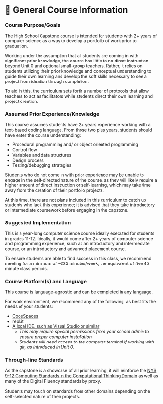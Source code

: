 # 🔮 General Course Information

### Course Purpose/Goals

The High School Capstone course is intended for students with 2+ years of computer science as a way to develop a portfolio of work prior to graduation.

Working under the assumption that all students are coming in with significant prior knowledge, the course has little to no direct instruction beyond Unit 0 and optional small-group teachers. Rather, it relies on students utilizing their prior knowledge and conceptual understanding to guide their own learning and develop the soft skills necessary to see a project from ideation through completion.

To aid in this, the curriculum sets forth a number of protocols that allow teachers to act as facilitators while students direct their own learning and project creation.

### Assumed Prior Experience/Knowledge

This course assumes students have 2+ years experience working with a text-based coding language. From those two plus years, students should have enter the course understanding:

* Procedural programming and/ or object oriented programming
* Control flow
* Variables and data structures
* Design process
* Testing/debugging strategies

Students who do not come in with prior experience may be unable to engage in the self-directed nature of the course, as they will likely require a higher amount of direct instruction or self-learning, which may take time away from the creation of their portfolio projects.&#x20;

At this time, there are not plans included in this curriculum to catch up students who lack this experience; it is advised that they take introductory or intermediate coursework before engaging in the capstone.

### Suggested Implementation

This is a year-long computer science course ideally executed for students in grades 11-12. Ideally, it would come after 2+ years of computer science and programming experience, such as an introductory and intermediate course, or an introductory and advanced placement course.

To ensure students are able to find success in this class, we recommend meeting for a minimum of \~225 minutes/week, the equivalent of five 45 minute class periods.

### Course Platform(s) and Language

This course is language-agnostic and can be completed in any language.

For work environment, we recommend any of the following, as best fits the needs of your students:

* [CodeSpaces](https://github.com/features/codespaces)
* [repl.it](https://repl.it/)
* [A local IDE, such as Visual Studio or similar](https://code.visualstudio.com/)
  * _This may require special permissions from your school admin to ensure proper computer installation_
  * _Students will need access to the computer terminal if working with git, as introduced in Unit 0._

### Through-line Standards

As the capstone is a showcase of all prior learning, it will reinforce the [NYS 9-12 Computing Standards in the Computational Thinking Domain](https://www.nysed.gov/sites/default/files/programs/curriculum-instruction/computer-science-digital-fluency-standards-9-12.pdf) as well as many of the Digital Fluency standards by proxy.\
\
Students may touch on standards from other domains depending on the self-selected nature of their projects.

